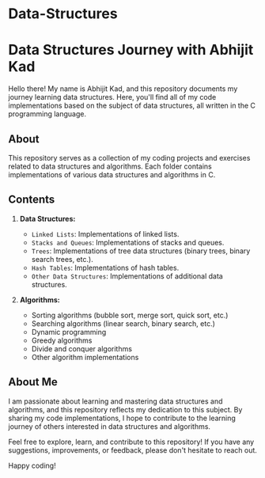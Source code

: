 # Data-Structures

# Data Structures Journey with Abhijit Kad

Hello there! My name is Abhijit Kad, and this repository documents my journey learning data structures. Here, you'll find all of my code implementations based on the subject of data structures, all written in the C programming language.

## About

This repository serves as a collection of my coding projects and exercises related to data structures and algorithms. Each folder contains implementations of various data structures and algorithms in C.

## Contents

1. **Data Structures:**
   - `Linked Lists`: Implementations of linked lists.
   - `Stacks and Queues`: Implementations of stacks and queues.
   - `Trees`: Implementations of tree data structures (binary trees, binary search trees, etc.).
   - `Hash Tables`: Implementations of hash tables.
   - `Other Data Structures`: Implementations of additional data structures.

2. **Algorithms:**
   - Sorting algorithms (bubble sort, merge sort, quick sort, etc.)
   - Searching algorithms (linear search, binary search, etc.)
   - Dynamic programming
   - Greedy algorithms
   - Divide and conquer algorithms
   - Other algorithm implementations

## About Me

I am passionate about learning and mastering data structures and algorithms, and this repository reflects my dedication to this subject. By sharing my code implementations, I hope to contribute to the learning journey of others interested in data structures and algorithms.

Feel free to explore, learn, and contribute to this repository! If you have any suggestions, improvements, or feedback, please don't hesitate to reach out.

Happy coding!

